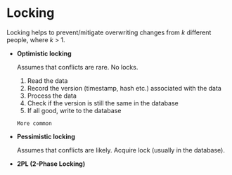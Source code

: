 # Locking

Locking helps to prevent/mitigate overwriting changes from $k$ different people, where $k$ > 1.

* **Optimistic locking**

  Assumes that conflicts are rare. No locks.

  1. Read the data
  2. Record the version (timestamp, hash etc.) associated with the data
  3. Process the data
  4. Check if the version is still the same in the database
  5. If all good, write to the database
 
  ~~~admonish note
  More common
  ~~~

* **Pessimistic locking**

  Assumes that conflicts are likely. Acquire lock (usually in the database).

* **2PL (2-Phase Locking)**

